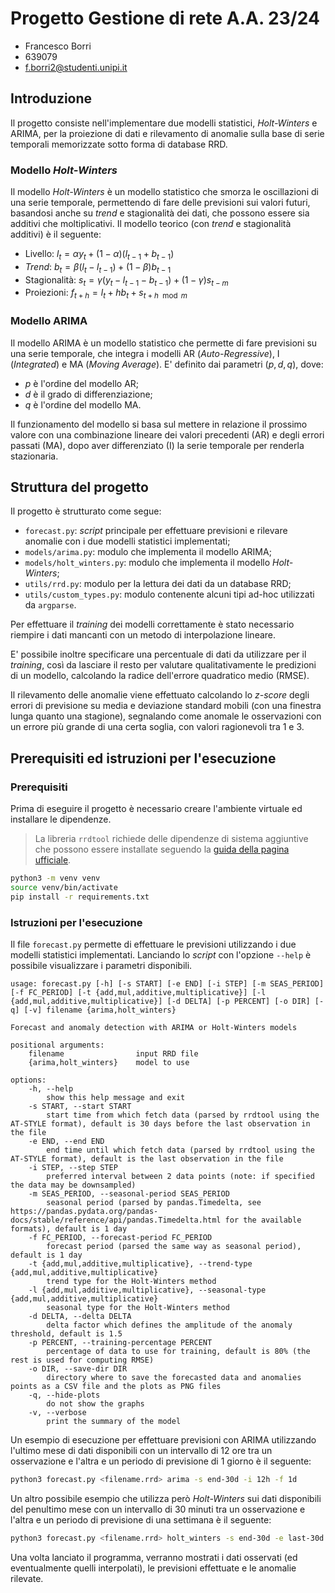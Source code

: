 # Progetto Gestione di rete A.A. 23/24

- Francesco Borri
- 639079
- f.borri2@studenti.unipi.it

## Introduzione

Il progetto consiste nell'implementare due modelli statistici, *Holt-Winters* e ARIMA, per la proiezione di dati e rilevamento di anomalie sulla base di serie temporali memorizzate sotto forma di database RRD.

### Modello *Holt-Winters*

Il modello *Holt-Winters* è un modello statistico che smorza le oscillazioni di una serie temporale, permettendo di fare delle previsioni sui valori futuri, basandosi anche su *trend* e stagionalità dei dati, che possono essere sia additivi che moltiplicativi. Il modello teorico (con *trend* e stagionalità additivi) è il seguente: 

- Livello: $l_t = \alpha y_t + (1 - \alpha)(l_{t-1} + b_{t-1})$
- *Trend*: $b_t = \beta(l_t - l_{t-1}) + (1 - \beta)b_{t-1}$
- Stagionalità: $s_t = \gamma(y_t - l_{t-1} - b_{t-1}) + (1 - \gamma)s_{t-m}$
- Proiezioni: $f_{t+h} = l_t + hb_t + s_{t+h\mod m}$

### Modello ARIMA

Il modello ARIMA è un modello statistico che permette di fare previsioni su una serie temporale, che integra i modelli AR (*Auto-Regressive*), I (*Integrated*) e MA (*Moving Average*). E' definito dai parametri $(p,d,q)$, dove:

- $p$ è l'ordine del modello AR;
- $d$ è il grado di differenziazione;
- $q$ è l'ordine del modello MA.

Il funzionamento del modello si basa sul mettere in relazione il prossimo valore con una combinazione lineare dei valori precedenti (AR) e degli errori passati (MA), dopo aver differenziato (I) la serie temporale per renderla stazionaria.

## Struttura del progetto

Il progetto è strutturato come segue:

- `forecast.py`: *script* principale per effettuare previsioni e rilevare anomalie con i due modelli statistici implementati;
- `models/arima.py`: modulo che implementa il modello ARIMA;
- `models/holt_winters.py`: modulo che implementa il modello *Holt-Winters*;
- `utils/rrd.py`: modulo per la lettura dei dati da un database RRD;
- `utils/custom_types.py`: modulo contenente alcuni tipi ad-hoc utilizzati da `argparse`.

Per effettuare il *training* dei modelli correttamente è stato necessario riempire i dati mancanti con un metodo di interpolazione lineare.

E' possibile inoltre specificare una percentuale di dati da utilizzare per il *training*, così da lasciare il resto per valutare qualitativamente le predizioni di un modello, calcolando la radice dell'errore quadratico medio (RMSE).

Il rilevamento delle anomalie viene effettuato calcolando lo *z-score* degli errori di previsione su media e deviazione standard mobili (con una finestra lunga quanto una stagione), segnalando come anomale le osservazioni con un errore più grande di una certa soglia, con valori ragionevoli tra 1 e 3.

## Prerequisiti ed istruzioni per l'esecuzione

### Prerequisiti

Prima di eseguire il progetto è necessario creare l'ambiente virtuale ed installare le dipendenze.

> La libreria `rrdtool` richiede delle dipendenze di sistema aggiuntive che possono essere installate seguendo la [guida della pagina ufficiale](https://pythonhosted.org/rrdtool/install.html).

```bash
python3 -m venv venv
source venv/bin/activate
pip install -r requirements.txt
```

### Istruzioni per l'esecuzione

Il file `forecast.py` permette di effettuare le previsioni utilizzando i due modelli statistici implementati. Lanciando lo *script* con l'opzione `--help` è possibile visualizzare i parametri disponibili.

```
usage: forecast.py [-h] [-s START] [-e END] [-i STEP] [-m SEAS_PERIOD] [-f FC_PERIOD] [-t {add,mul,additive,multiplicative}] [-l {add,mul,additive,multiplicative}] [-d DELTA] [-p PERCENT] [-o DIR] [-q] [-v] filename {arima,holt_winters}

Forecast and anomaly detection with ARIMA or Holt-Winters models

positional arguments:
    filename                input RRD file
    {arima,holt_winters}    model to use

options:
    -h, --help
        show this help message and exit
    -s START, --start START
        start time from which fetch data (parsed by rrdtool using the AT-STYLE format), default is 30 days before the last observation in the file
    -e END, --end END
        end time until which fetch data (parsed by rrdtool using the AT-STYLE format), default is the last observation in the file
    -i STEP, --step STEP
        preferred interval between 2 data points (note: if specified the data may be downsampled)
    -m SEAS_PERIOD, --seasonal-period SEAS_PERIOD
        seasonal period (parsed by pandas.Timedelta, see https://pandas.pydata.org/pandas-docs/stable/reference/api/pandas.Timedelta.html for the available formats), default is 1 day
    -f FC_PERIOD, --forecast-period FC_PERIOD
        forecast period (parsed the same way as seasonal period), default is 1 day
    -t {add,mul,additive,multiplicative}, --trend-type {add,mul,additive,multiplicative}
        trend type for the Holt-Winters method
    -l {add,mul,additive,multiplicative}, --seasonal-type {add,mul,additive,multiplicative}
        seasonal type for the Holt-Winters method
    -d DELTA, --delta DELTA
        delta factor which defines the amplitude of the anomaly threshold, default is 1.5
    -p PERCENT, --training-percentage PERCENT
        percentage of data to use for training, default is 80% (the rest is used for computing RMSE)
    -o DIR, --save-dir DIR
        directory where to save the forecasted data and anomalies points as a CSV file and the plots as PNG files
    -q, --hide-plots
        do not show the graphs
    -v, --verbose
        print the summary of the model
```

Un esempio di esecuzione per effettuare previsioni con ARIMA utilizzando l'ultimo mese di dati disponibili con un intervallo di 12 ore tra un osservazione e l'altra e un periodo di previsione di 1 giorno è il seguente:

```bash
python3 forecast.py <filename.rrd> arima -s end-30d -i 12h -f 1d
```

Un altro possibile esempio che utilizza però *Holt-Winters* sui dati disponibili del penultimo mese con un intervallo di 30 minuti tra un osservazione e l'altra e un periodo di previsione di una settimana è il seguente:
```bash
python3 forecast.py <filename.rrd> holt_winters -s end-30d -e last-30d -i 30m -f 7d
```

Una volta lanciato il programma, verranno mostrati i dati osservati (ed eventualmente quelli interpolati), le previsioni effettuate e le anomalie rilevate.
